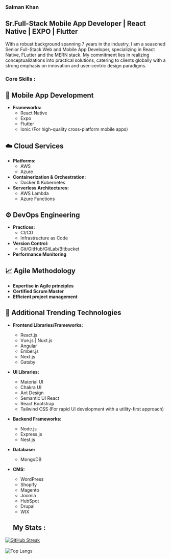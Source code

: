 ### Salman Khan

## Sr.Full-Stack Mobile App Developer | React Native | EXPO | Flutter

With a robust background spanning 7 years in the industry, I am a seasoned Senior Full-Stack Web and Mobile App Developer, specializing in React Native, FLutter and the MERN stack. My commitment lies in realizing conceptualizations into practical solutions, catering to clients globally with a strong emphasis on innovation and user-centric design paradigms.

### Core Skills :

## :iphone: Mobile App Development
- **Frameworks:**
  - React Native
  - Expo
  - Flutter
  - Ionic (For high-quality cross-platform mobile apps)

## :cloud: Cloud Services
- **Platforms:**
  - AWS
  - Azure
- **Containerization & Orchestration:**
  - Docker & Kubernetes
- **Serverless Architectures:**
  - AWS Lambda
  - Azure Functions

## :gear: DevOps Engineering
- **Practices:**
  - CI/CD
  - Infrastructure as Code
- **Version Control:**
  - Git/GitHub/GitLab/Bitbucket
- **Performance Monitoring**

## :chart_with_upwards_trend: Agile Methodology
- **Expertise in Agile principles**
- **Certified Scrum Master**
- **Efficient project management**

## :rocket: Additional Trending Technologies
- **Frontend Libraries/Frameworks:**
  - React.js
  - Vue.js | Nuxt.js
  - Angular
  - Ember.js
  - Next.js
  - Gatsby
- **UI Libraries:**
  - Material UI
  - Chakra UI
  - Ant Design
  - Semantic UI React
  - React Bootstrap
  - Tailwind CSS (For rapid UI development with a utility-first approach)
- **Backend Frameworks:**
  - Node.js
  - Express.js
  - Nest.js
- **Database:**
  - MongoDB
- **CMS:**
  - WordPress
  - Shopify
  - Magento
  - Joomla
  - HubSpot
  - Drupal
  - WIX
 
  ## My Stats :
<a href="https://git.io/streak-stats"><img src="https://github-readme-streak-stats.herokuapp.com?user=Salman-khan120" alt="GitHub Streak" /></a>
<br>
<br/>
![Top Langs](https://github-readme-stats.vercel.app/api/top-langs/?username=Salman-khan120&theme=tokyonight)


